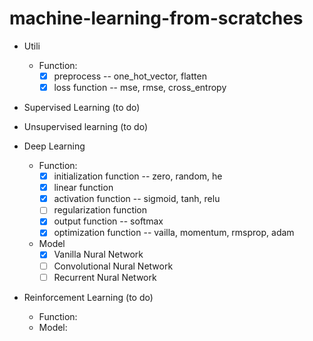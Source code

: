 # machine-learning-from-scratches

* Utili
  * Function:
    * [x] preprocess -- one_hot_vector, flatten
    * [x] loss function -- mse, rmse, cross_entropy

* Supervised Learning (to do)

* Unsupervised learning (to do)

* Deep Learning
  * Function:
    * [x] initialization function -- zero, random, he
    * [x] linear function
    * [x] activation function -- sigmoid, tanh, relu
    * [ ] regularization function
    * [x] output function -- softmax
    * [x] optimization function -- vailla, momentum, rmsprop, adam
  * Model
    * [x] Vanilla Nural Network
    * [ ] Convolutional Nural Network
    * [ ] Recurrent Nural Network
    
* Reinforcement Learning (to do)
  * Function:
  * Model:
